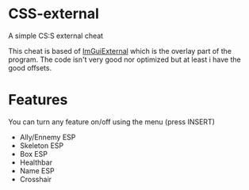 # CSS-external
A simple CS:S external cheat

This cheat is based of [ImGuiExternal](https://github.com/furkankadirguzeloglu/ImGuiExternal) which is the overlay part of the program.
The code isn't very good nor optimized but at least i have the good offsets.

# Features
You can turn any feature on/off using the menu (press INSERT)

* Ally/Ennemy ESP
* Skeleton ESP
* Box ESP
* Healthbar
* Name ESP
* Crosshair
